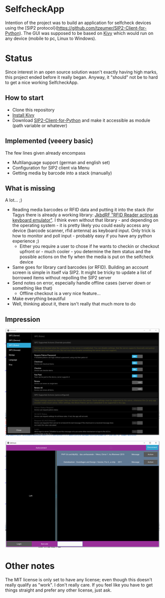 # SelfcheckApp
Intention of the project was to build an application for selfcheck devices using the [SIP2 protocol}(https://github.com/tzeumer/SIP2-Client-for-Python). The GUI was supposed to be based on [Kivy](https://kivy.org/) which would run on any device (mobile to pc, Linux to Windows).

# Status
Since interest in an open source solution wasn't exactly having high marks, this project ended before it really began. Anyway, it "should" not be to hard to get a nice working SelfcheckApp. 

## How to start
* Clone this repository
* [Install Kivy](https://kivy.org/docs/installation/installation.html)
* Download [SIP2-Client-for-Python](https://github.com/tzeumer/SIP2-Client-for-Python) and make it accessible as module (path variable or whatever)

## Implemented (veeery basic)
The few lines given already encompass 
* Multilanguage support (german and english set)
* Configuration for SIP2 client via Menu
* Getting media by barcode into a stack (manually)

## What is missing
A lot... ;)
* Reading media barcodes or RFID data and putting it into the stack (for Tagys there is already a working library: [JkbdRF "RFID Reader acting as keyboard emulator"](https://github.com/GallusMax/JkbdRF). I think even without that library - and depending on the operating system - it is pretty likely you could easily access any device (barcode scanner, rfid antenna) as keyboard input. Only trick is how to monitor and poll input - probably easy if you have any python experience ;)
    * Either you require a user to chose if he wants to checkin or checkout upfront or - much cooler - you determine the item status and the possible actions on the fly when the media is put on the selfcheck device
* Same goes for library card barcodes (or RFID). Building an account screen is simple in itself via SIP2. It might be tricky to update a list of borrowed items without repolling the SIP2 server 
* Send notes on error, especially handle offline cases (server down or something like that)
    * Offline checkout is a very nice feature...
* Make everything beautiful
* Well, thinking about it, there isn't really that much more to do

## Impression
![SelfcheckApp - ConfigMenu](doc/img/SelfcheckApp_-_ConfigMenu.png)

![SelfcheckApp - Mainscreen](doc/img/SelfcheckApp_-_Mainscreen.png)

# Other notes
The MIT license is only set to have any license; even though this doesn't really qualify as "work". I don't really care. If you feel like you have to get things straight and prefer any other license, just ask.